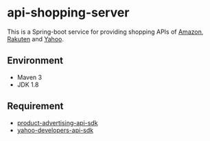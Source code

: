 # api-shopping-server
This is a Spring-boot service for providing shopping APIs of [Amazon](https://www.amazon.co.jp/), [Rakuten](http://www.rakuten.co.jp/) and [Yahoo](http://shopping.yahoo.co.jp/).

## Environment
- Maven 3
- JDK 1.8

## Requirement
- [product-advertising-api-sdk](https://github.com/keigohtr/product-advertising-api-sdk)
- [yahoo-developers-api-sdk](https://github.com/keigohtr/yahoo-developers-api-sdk)
